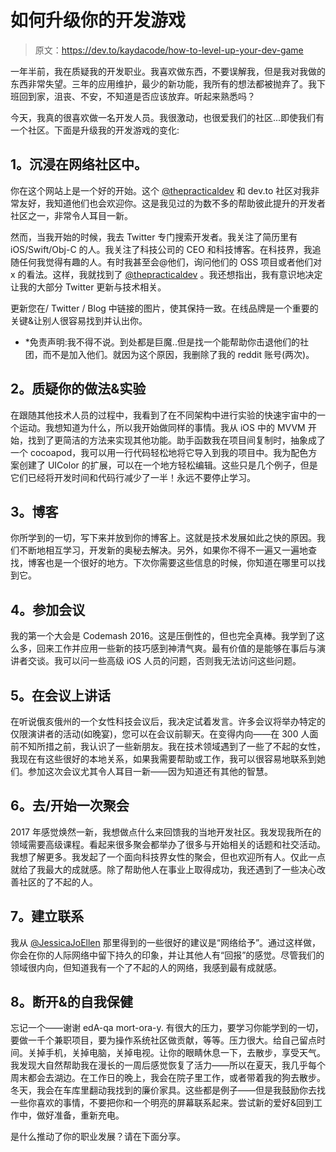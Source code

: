 # 如何升级你的开发游戏

> 原文：<https://dev.to/kaydacode/how-to-level-up-your-dev-game>

一年半前，我在质疑我的开发职业。我喜欢做东西，不要误解我，但是我对我做的东西非常失望。三年的应用维护，最少的新功能，我所有的想法都被抛弃了。我下班回到家，沮丧、不安，不知道是否应该放弃。听起来熟悉吗？

今天，我真的很喜欢做一名开发人员。我很激动，也很爱我们的社区...即使我们有一个社区。下面是升级我的开发游戏的变化:

## 1。沉浸在网络社区中。

你在这个网站上是一个好的开始。这个 [@thepracticaldev](https://dev.to/thepracticaldev) 和 dev.to 社区对我非常友好，我知道他们也会欢迎你。这是我见过的为数不多的帮助彼此提升的开发者社区之一，非常令人耳目一新。

然而，当我开始的时候，我去 Twitter 专门搜索开发者。我关注了简历里有 iOS/Swift/Obj-C 的人。我关注了科技公司的 CEO 和科技博客。在科技界，我追随任何我觉得有趣的人。有时我甚至会@他们，询问他们的 OSS 项目或者他们对 x 的看法。这样，我就找到了 [@thepracticaldev](https://dev.to/thepracticaldev) 。我还想指出，我有意识地决定让我的大部分 Twitter 更新与技术相关。

更新您在/ Twitter / Blog 中链接的图片，使其保持一致。在线品牌是一个重要的关键&让别人很容易找到并认出你。

* *免责声明:我不得不说。到处都是巨魔..但是找一个能帮助你击退他们的社团，而不是加入他们。就因为这个原因，我删除了我的 reddit 账号(两次)。

## 2。质疑你的做法&实验

在跟随其他技术人员的过程中，我看到了在不同架构中进行实验的快速宇宙中的一个运动。我想知道为什么，所以我开始做同样的事情。我从 iOS 中的 MVVM 开始，找到了更简洁的方法来实现其他功能。助手函数我在项目间复制时，抽象成了一个 cocoapod，我可以用一行代码轻松地将它导入到我的项目中。我为配色方案创建了 UIColor 的扩展，可以在一个地方轻松编辑。这些只是几个例子，但是它们已经将开发时间和代码行减少了一半！永远不要停止学习。

## 3。博客

你所学到的一切，写下来并放到你的博客上。这就是技术发展如此之快的原因。我们不断地相互学习，开发新的奥秘去解决。另外，如果你不得不一遍又一遍地查找，博客也是一个很好的地方。下次你需要这些信息的时候，你知道在哪里可以找到它。

## 4。参加会议

我的第一个大会是 Codemash 2016。这是压倒性的，但也完全真棒。我学到了这么多，回来工作并应用一些新的技巧感到神清气爽。最有价值的是能够在事后与演讲者交谈。我可以问一些高级 iOS 人员的问题，否则我无法访问这些问题。

## 5。在会议上讲话

在听说俄亥俄州的一个女性科技会议后，我决定试着发言。许多会议将举办特定的仅限演讲者的活动(如晚宴)，您可以在会议前聊天。在变得内向——在 300 人面前不知所措之前，我认识了一些新朋友。我在技术领域遇到了一些了不起的女性，我现在有这些很好的本地关系，如果我需要帮助或工作，我可以很容易地联系到她们。参加这次会议尤其令人耳目一新——因为知道还有其他的智慧。

## 6。去/开始一次聚会

2017 年感觉焕然一新，我想做点什么来回馈我的当地开发社区。我发现我所在的领域需要高级课程。看起来很多聚会都举办了很多与开始相关的话题和社交活动。我想了解更多。我发起了一个面向科技界女性的聚会，但也欢迎所有人。仅此一点就给了我最大的成就感。除了帮助他人在事业上取得成功，我还遇到了一些决心改善社区的了不起的人。

## 7。建立联系

我从 [@JessicaJoEllen](https://twitter.com/JessicaJoEllen) 那里得到的一些很好的建议是“网络给予”。通过这样做，你会在你的人际网络中留下持久的印象，并让其他人有“回报”的感觉。尽管我们的领域很内向，但知道我有一个了不起的人的网络，我感到最有成就感。

## 8。断开&的自我保健

忘记一个——谢谢 edA-qa mort-ora-y.
有很大的压力，要学习你能学到的一切，要做一千个兼职项目，要为操作系统社区做贡献，等等。压力很大。给自己留点时间。关掉手机，关掉电脑，关掉电视。让你的眼睛休息一下，去散步，享受天气。我发现大自然帮助我在漫长的一周后感觉恢复了活力——所以在夏天，我几乎每个周末都会去湖边。在工作日的晚上，我会在院子里工作，或者带着我的狗去散步。冬天，我会在车库里翻动我找到的廉价家具。这些都是例子——但是我鼓励你去找一些你喜欢的事情，不要把你和一个明亮的屏幕联系起来。尝试新的爱好&回到工作中，做好准备，重新充电。

是什么推动了你的职业发展？请在下面分享。